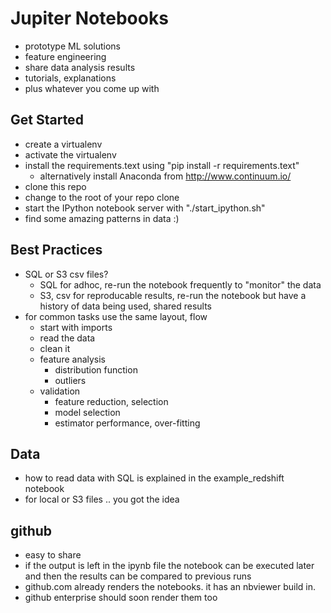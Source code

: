 # Jupiter Notebooks

* prototype ML solutions
* feature engineering
* share data analysis results
* tutorials, explanations
* plus whatever you come up with

## Get Started
* create a virtualenv
* activate the virtualenv
* install the requirements.text using "pip install -r requirements.text"
  * alternatively install Anaconda from http://www.continuum.io/
* clone this repo
* change to the root of your repo clone
* start the IPython notebook server with "./start_ipython.sh"
* find some amazing patterns in data :)

## Best Practices
* SQL or S3 csv files?
  * SQL for adhoc, re-run the notebook frequently to "monitor" the data
  * S3, csv for reproducable results, re-run the notebook but have a history of data being used, shared results
* for common tasks use the same layout, flow
  * start with imports
  * read the data
  * clean it
  * feature analysis
    * distribution function
    * outliers
  * validation
    * feature reduction, selection
    * model selection
    * estimator performance, over-fitting

## Data
* how to read data with SQL is explained in the example_redshift notebook
* for local or S3 files .. you got the idea

## github
* easy to share
* if the output is left in the ipynb file the notebook can be executed later and then the results can be compared to previous runs
* github.com already renders the notebooks. it has an nbviewer build in.
* github enterprise should soon render them too
